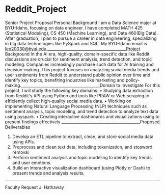 # Reddit_Project

Senior Project Proposal
Personal Background
I am a Data Science major at BYU-Idaho, focusing on data engineer. I have completed MATH 425 (Statistical Modeling), CS 450 (Machine Learning), and Data 460(Big Data). After graduation, I plan to pursue a career in data engineering, specializing in big data technologies like PySpark and SQL. My BYU-Idaho email is lee20030@byui.edu.________________________________________Project Background
In the AI era, high-quality, domain-specific data like Reddit discussions are crucial for sentiment analysis, trend detection, and topic modeling. Companies increasingly purchase such data for AI training and decision-making. This project focuses on analyzing social media trends and user sentiments from Reddit to understand public opinion over time and identify key topics, benefiting industries like marketing and policy-making.________________________________________Domain to Investigate
For this project, I will study the following key domains:
•	Studying data extraction from Reddit's API using Python and tools like PRAW or Web scraping to efficiently collect high-quality social media data.
•	Working on implementing Natural Language Processing (NLP) techniques such as sentiment analysis, topic modeling, and trend detection to analyze text data using pyspark.
•	Creating interactive dashboards and visualizations using to present findings effectively
________________________________________Proposed Deliverables
1.	Develop an ETL pipeline to extract, clean, and store social media data using APIs.
2.	Preprocess and clean text data, including tokenization, and stopword removal
3.	Perform sentiment analysis and topic modeling to identify key trends and user emotions.
4.	Build an interactive visualization dashboard (using Plotly or Dash) to present trends and analysis results.
________________________________________
Faculty Request
J. Hathaway
